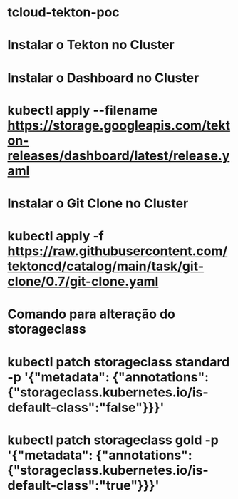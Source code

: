 # tcloud-tekton-poc

# Instalar o Tekton no Cluster

# Instalar o Dashboard no Cluster

# kubectl apply --filename https://storage.googleapis.com/tekton-releases/dashboard/latest/release.yaml

# Instalar o Git Clone no Cluster
# kubectl apply -f https://raw.githubusercontent.com/tektoncd/catalog/main/task/git-clone/0.7/git-clone.yaml


# Comando para alteração do storageclass
# kubectl patch storageclass standard -p '{"metadata": {"annotations":{"storageclass.kubernetes.io/is-default-class":"false"}}}'

# kubectl patch storageclass gold -p '{"metadata": {"annotations":{"storageclass.kubernetes.io/is-default-class":"true"}}}'